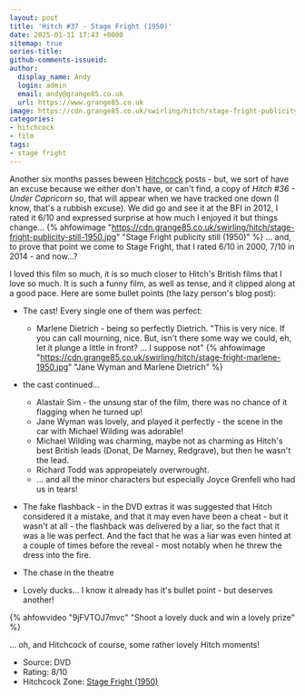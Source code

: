 ```yaml
---
layout: post
title: 'Hitch #37 - Stage Fright (1950)'
date: 2025-01-31 17:43 +0000
sitemap: true
series-title:
github-comments-issueid:
author:
  display_name: Andy
  login: admin
  email: andy@grange85.co.uk
  url: https://www.grange85.co.uk
image: https://cdn.grange85.co.uk/swirling/hitch/stage-fright-publicity-still-1950.jpg
categories:
- hitchcock
- film
tags:
- stage fright
---
```

Another six months passes beween [Hitchcock](/swirling/category/hitchcock/) posts - but, we sort of have an excuse because we either don't have, or can't find, a copy of _Hitch #36 - Under Capricorn_ so, that will appear when we have tracked one down (I know, that's a rubbish excuse). We did go and see it at the BFI in 2012, I rated it 6/10 and expressed surprise at how much I enjoyed it but things change...
{% ahfowimage "https://cdn.grange85.co.uk/swirling/hitch/stage-fright-publicity-still-1950.jpg" "Stage Fright publicity still (1950)" %}
... and, to prove that point we come to Stage Fright, that I rated 6/10 in 2000, 7/10 in 2014 - and now...?

I loved this film so much, it is so much closer to Hitch's British films that I love so much. It is such a funny film, as well as tense, and it clipped along at a good pace. Here are some bullet points (the lazy person's blog post):

- The cast! Every single one of them was perfect:
  - Marlene Dietrich - being so perfectly Dietrich. "This is very nice. If you can call mourning, nice. But, isn't there some way we could, eh, let it plunge a little in front? ... I suppose not"
{% ahfowimage "https://cdn.grange85.co.uk/swirling/hitch/stage-fright-marlene-1950.jpg" "Jane Wyman and Marlene Dietrich" %}

- the cast continued...
  - Alastair Sim - the unsung star of the film, there was no chance of it flagging when he turned up!
  - Jane Wyman was lovely, and played it perfectly - the scene in the car with Michael Wilding was adorable!
  - Michael Wilding was charming, maybe not as charming as Hitch's best British leads (Donat, De Marney, Redgrave), but then he wasn't the lead.
  - Richard Todd was appropeiately overwrought.
  - ... and all the minor characters but especially Joyce Grenfell who had us in tears!
- The fake flashback - in the DVD extras it was suggested that Hitch considered it a mistake, and that it may even have been a cheat - but it wasn't at all - the flashback was delivered by a liar, so the fact that it was a lie was perfect. And the fact that he was a liar was even hinted at a couple of times before the reveal - most notably when he threw the dress into the fire.
- The chase in the theatre
- Lovely ducks... I know it already has it's bullet point - but deserves another!

{% ahfowvideo "9jFVTOJ7mvc" "Shoot a lovely duck and win a lovely prize" %}

... oh, and Hitchcock of course, some rather lovely Hitch moments!


 - Source: DVD
 - Rating: 8/10
 - Hitchcock Zone: [Stage Fright (1950)](https://the.hitchcock.zone/wiki/Stage_Fright_(1950))
